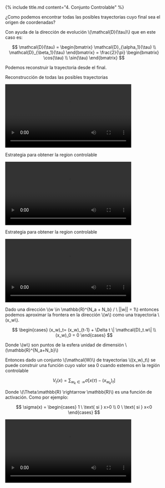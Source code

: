 <section>

{% include title.md content="4. Conjunto  Controlable" %}

<section>
<p>¿Como podemos encontrar todas las posibles trayectorias cuyo final sea el origen de coordenadas?</p>
<p>Con ayuda de la dirección de evolución \(\mathcal{D}(\tau)\) que en este caso es:</p>

$$
\mathcal{D}(\tau) = 
\begin{bmatrix}
 \mathcal{D}_{\alpha_1}(\tau) \\ \mathcal{D}_{\beta_1}(\tau)
 \end{bmatrix} = \frac{2}{\pi}
 \begin{bmatrix}
 \cos(\tau) \\ \sin(\tau)
 \end{bmatrix}
$$

<p>Podemos reconstruir la trayectoria desde el final.</p>
</section>

<!-- --------------------------------- -->

<section>
<p>Reconstrucción de todas las posibles trayectorias</p>
<video src="{{site.url}}/{{site.baseurl}}/videos/peaks-allpos.mp4" controls width="80%">
</video>
</section>
<!-- --------------------------------- -->

<section>
<p>Estrategia para obtener la region controlable</p>
<video src="{{site.url}}/{{site.baseurl}}/videos/region-al.mp4" controls width="80%">
</video>
</section>
<!-- --------------------------------- -->

<section>
<p>Estrategia para obtener la region controlable</p>
<video src="{{site.url}}/{{site.baseurl}}/videos/region-al2.mp4" controls width="80%">
</video>
</section>
<!-- --------------------------------- -->

<section>

<p>Dado una dirección \(w \in \mathbb{R}^{N_a + N_b}  / \  ||w|| = 1\) entonces podemos aproximar la frontera en la dirección \(w\) como una trayectoria \(x_w\).</p>

$$
\begin{cases}
(x_w)_t=  (x_w)_{t-1} + \Delta t \| \mathcal{D}_t.w\| \\
(x_w)_0 = 0
\end{cases}
$$
<p>Donde \(w\) son puntos de la esfera unidad de dimensión \(\mathbb{R}^{N_a+N_b}\)</p>
</section>


<section>
<p>Entonces dado un conjunto \(\mathcal{W}\) de trayectorias \((x_w)_t\) se puede construir una función cuyo valor sea 0 cuando estemos en la región controlable</p>

$$
V_t(x) = \sum_{w_k \in \mathcal{W}} 
    \sigma [x(\tau) - (x_{w_k})_t]
$$
<p>Donde \(\Theta:\mathbb{R} \rightarrow \mathbb{R}\) es una función de activación. Como por ejemplo:</p>

$$
\sigma(x) = \begin{cases} 
                1 \ \text{ si } x>0 \\
                0 \ \text{ si } x<0
            \end{cases}
$$

</section>

<section>
<video src="{{site.url}}/{{site.baseurl}}/videos/ValueFzero.mp4" controls width="80%">
</video>
</section>



</section>